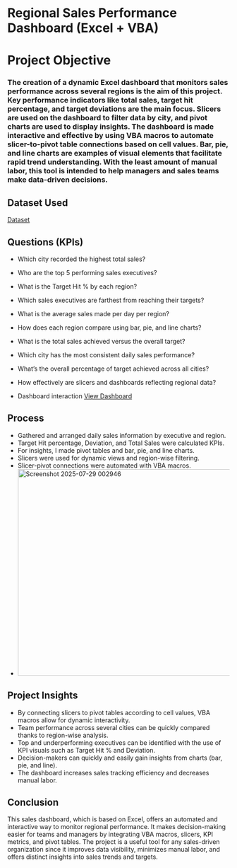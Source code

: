 # Regional Sales Performance Dashboard (Excel + VBA)
# Project Objective
### The creation of a dynamic Excel dashboard that monitors sales performance across several regions is the aim of this project. Key performance indicators like total sales, target hit percentage, and target deviations are the main focus. Slicers are used on the dashboard to filter data by city, and pivot charts are used to display insights. The dashboard is made interactive and effective by using VBA macros to automate slicer-to-pivot table connections based on cell values. Bar, pie, and line charts are examples of visual elements that facilitate rapid trend understanding. With the least amount of manual labor, this tool is intended to help managers and sales teams make data-driven decisions.
## Dataset Used
<a href ="https://github.com/saniyasb/Data-Analysis-Dashboard/blob/main/final%20excel%20project%201%20(1).xlsx">Dataset</a>
## Questions (KPIs)
- Which city recorded the highest total sales?
- Who are the top 5 performing sales executives?
- What is the Target Hit % by each region?
- Which sales executives are farthest from reaching their targets?
- What is the average sales made per day per region?
- How does each region compare using bar, pie, and line charts?
- What is the total sales achieved versus the overall target?
- Which city has the most consistent daily sales performance?
- What’s the overall percentage of target achieved across all cities?
- How effectively are slicers and dashboards reflecting regional data?

- Dashboard interaction <a href="https://github.com/saniyasb/Data-Analysis-Dashboard/blob/main/Screenshot%202025-07-29%20002946.png">View Dashboard</a>
## Process
- Gathered and arranged daily sales information by executive and region.
- Target Hit percentage, Deviation, and Total Sales were calculated KPIs.
- For insights, I made pivot tables and bar, pie, and line charts.
- Slicers were used for dynamic views and region-wise filtering.
- Slicer-pivot connections were automated with VBA macros.
- <img width="981" height="467" alt="Screenshot 2025-07-29 002946" src="https://github.com/user-attachments/assets/c365178e-32ae-4566-9c00-d9f8523d812c" />
## Project Insights
- By connecting slicers to pivot tables according to cell values, VBA macros allow for dynamic interactivity.
- Team performance across several cities can be quickly compared thanks to region-wise analysis.
- Top and underperforming executives can be identified with the use of KPI visuals such as Target Hit % and Deviation.
- Decision-makers can quickly and easily gain insights from charts (bar, pie, and line).
- The dashboard increases sales tracking efficiency and decreases manual labor.

## Conclusion
This sales dashboard, which is based on Excel, offers an automated and interactive way to monitor regional performance. It makes decision-making easier for teams and managers by integrating VBA macros, slicers, KPI metrics, and pivot tables. The project is a useful tool for any sales-driven organization since it improves data visibility, minimizes manual labor, and offers distinct insights into sales trends and targets.
  
